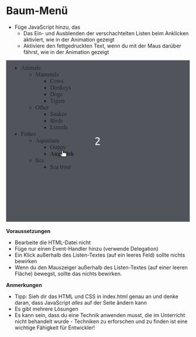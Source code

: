 # Baum-Menü

- Füge JavaScript hinzu, das
  - Das Ein- und Ausblenden der verschachtelten Listen beim Anklicken aktiviert, wie in der Animation gezeigt
  - Aktiviere den fettgedruckten Text, wenn du mit der Maus darüber fährst, wie in der Animation gezeigt

![Demo-Animation](./gif/eventdelegation.gif)

**Voraussetzungen**

- Bearbeite die HTML-Datei nicht
- Füge nur einen Event-Handler hinzu (verwende Delegation)
- Ein Klick außerhalb des Listen-Textes (auf ein leeres Feld) sollte nichts bewirken
- Wenn du den Mauszeiger außerhalb des Listen-Textes (auf einer leeren Fläche) bewegst, sollte das nichts bewirken.

**Anmerkungen**

- Tipp: Sieh dir das HTML und CSS in index.html genau an und denke daran, dass JavaScript _alles_ auf der Seite ändern kann
- Es gibt mehrere Lösungen
- Es kann sein, dass du eine Technik anwenden musst, die im Unterricht nicht behandelt wurde - Techniken zu erforschen und zu finden ist eine wichtige Fähigkeit für Entwickler!
